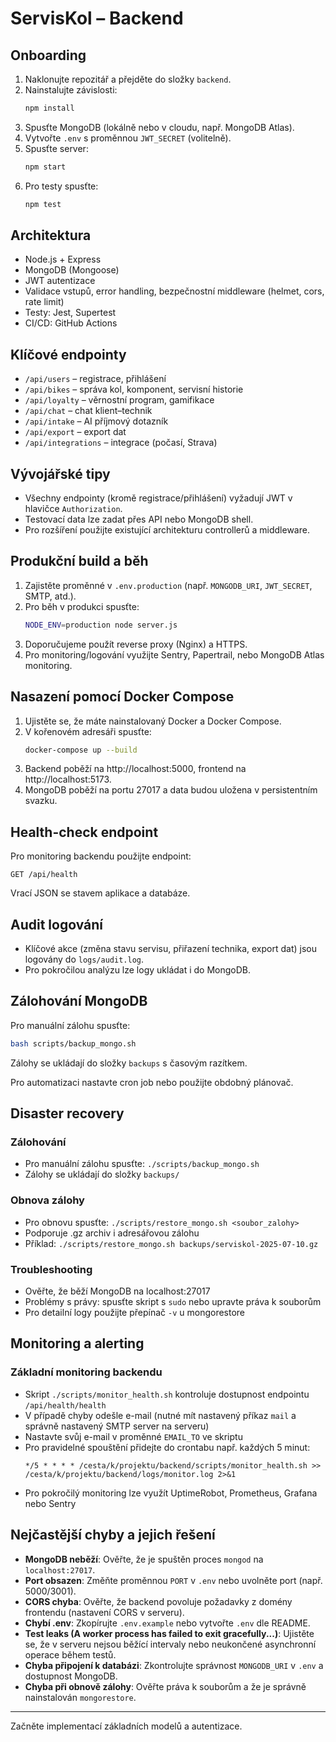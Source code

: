 # ServisKol – Backend

## Onboarding

1. Naklonujte repozitář a přejděte do složky `backend`.
2. Nainstalujte závislosti:
   ```bash
   npm install
   ```
3. Spusťte MongoDB (lokálně nebo v cloudu, např. MongoDB Atlas).
4. Vytvořte `.env` s proměnnou `JWT_SECRET` (volitelně).
5. Spusťte server:
   ```bash
   npm start
   ```
6. Pro testy spusťte:
   ```bash
   npm test
   ```

## Architektura
- Node.js + Express
- MongoDB (Mongoose)
- JWT autentizace
- Validace vstupů, error handling, bezpečnostní middleware (helmet, cors, rate limit)
- Testy: Jest, Supertest
- CI/CD: GitHub Actions

## Klíčové endpointy
- `/api/users` – registrace, přihlášení
- `/api/bikes` – správa kol, komponent, servisní historie
- `/api/loyalty` – věrnostní program, gamifikace
- `/api/chat` – chat klient–technik
- `/api/intake` – AI příjmový dotazník
- `/api/export` – export dat
- `/api/integrations` – integrace (počasí, Strava)

## Vývojářské tipy
- Všechny endpointy (kromě registrace/přihlášení) vyžadují JWT v hlavičce `Authorization`.
- Testovací data lze zadat přes API nebo MongoDB shell.
- Pro rozšíření použijte existující architekturu controllerů a middleware.

## Produkční build a běh

1. Zajistěte proměnné v `.env.production` (např. `MONGODB_URI`, `JWT_SECRET`, SMTP, atd.).
2. Pro běh v produkci spusťte:
   ```bash
   NODE_ENV=production node server.js
   ```
3. Doporučujeme použít reverse proxy (Nginx) a HTTPS.
4. Pro monitoring/logování využijte Sentry, Papertrail, nebo MongoDB Atlas monitoring.

## Nasazení pomocí Docker Compose

1. Ujistěte se, že máte nainstalovaný Docker a Docker Compose.
2. V kořenovém adresáři spusťte:
   ```bash
   docker-compose up --build
   ```
3. Backend poběží na http://localhost:5000, frontend na http://localhost:5173.
4. MongoDB poběží na portu 27017 a data budou uložena v persistentním svazku.

## Health-check endpoint

Pro monitoring backendu použijte endpoint:
```
GET /api/health
```
Vrací JSON se stavem aplikace a databáze.

## Audit logování
- Klíčové akce (změna stavu servisu, přiřazení technika, export dat) jsou logovány do `logs/audit.log`.
- Pro pokročilou analýzu lze logy ukládat i do MongoDB.

## Zálohování MongoDB

Pro manuální zálohu spusťte:
```bash
bash scripts/backup_mongo.sh
```
Zálohy se ukládají do složky `backups` s časovým razítkem.

Pro automatizaci nastavte cron job nebo použijte obdobný plánovač.

## Disaster recovery

### Zálohování
- Pro manuální zálohu spusťte: `./scripts/backup_mongo.sh`
- Zálohy se ukládají do složky `backups/`

### Obnova zálohy
- Pro obnovu spusťte: `./scripts/restore_mongo.sh <soubor_zalohy>`
- Podporuje .gz archiv i adresářovou zálohu
- Příklad: `./scripts/restore_mongo.sh backups/serviskol-2025-07-10.gz`

### Troubleshooting
- Ověřte, že běží MongoDB na localhost:27017
- Problémy s právy: spusťte skript s `sudo` nebo upravte práva k souborům
- Pro detailní logy použijte přepínač `-v` u mongorestore

## Monitoring a alerting

### Základní monitoring backendu
- Skript `./scripts/monitor_health.sh` kontroluje dostupnost endpointu `/api/health/health`
- V případě chyby odešle e-mail (nutné mít nastavený příkaz `mail` a správně nastavený SMTP server na serveru)
- Nastavte svůj e-mail v proměnné `EMAIL_TO` ve skriptu
- Pro pravidelné spouštění přidejte do crontabu např. každých 5 minut:
  ```
  */5 * * * * /cesta/k/projektu/backend/scripts/monitor_health.sh >> /cesta/k/projektu/backend/logs/monitor.log 2>&1
  ```
- Pro pokročilý monitoring lze využít UptimeRobot, Prometheus, Grafana nebo Sentry

## Nejčastější chyby a jejich řešení

- **MongoDB neběží**: Ověřte, že je spuštěn proces `mongod` na `localhost:27017`.
- **Port obsazen**: Změňte proměnnou `PORT` v `.env` nebo uvolněte port (např. 5000/3001).
- **CORS chyba**: Ověřte, že backend povoluje požadavky z domény frontendu (nastavení CORS v serveru).
- **Chybí .env**: Zkopírujte `.env.example` nebo vytvořte `.env` dle README.
- **Test leaks (A worker process has failed to exit gracefully...)**: Ujistěte se, že v serveru nejsou běžící intervaly nebo neukončené asynchronní operace během testů.
- **Chyba připojení k databázi**: Zkontrolujte správnost `MONGODB_URI` v `.env` a dostupnost MongoDB.
- **Chyba při obnově zálohy**: Ověřte práva k souborům a že je správně nainstalován `mongorestore`.

---

Začněte implementací základních modelů a autentizace.

